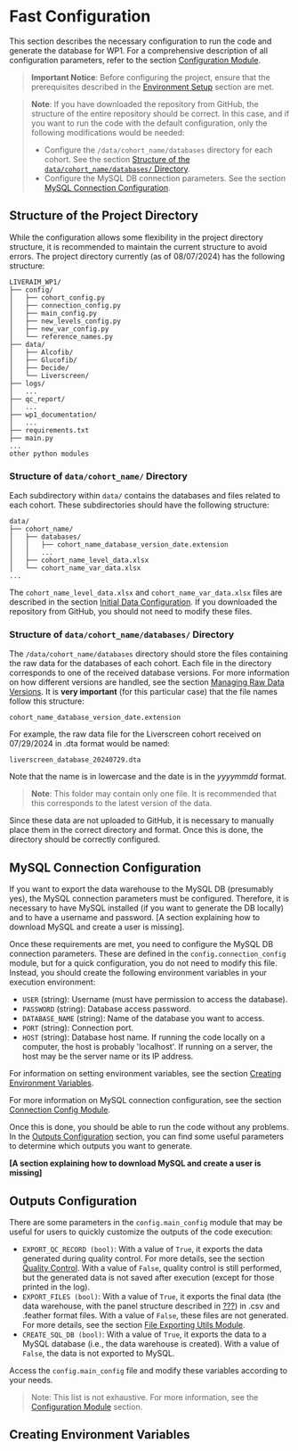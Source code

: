 # Fast Configuration

This section describes the necessary configuration to run the code and generate the database for WP1. For a comprehensive description of all configuration parameters, refer to the section [Configuration Module](configuration_module.md).

> **Important Notice**: Before configuring the project, ensure that the prerequisites described in the [Environment Setup](../enviroment_setup.md) section are met.

> **Note**: If you have downloaded the repository from GitHub, the structure of the entire repository should be correct. In this case, and if you want to run the code with the default configuration, only the following modifications would be needed:
>
> - Configure the `/data/cohort_name/databases` directory for each cohort. See the section [Structure of the `data/cohort_name/databases/` Directory](#structure-of-datacohort_namedatabases-directory).
> - Configure the MySQL DB connection parameters. See the section [MySQL Connection Configuration](#mysql-connection-configuration).

## Structure of the Project Directory

While the configuration allows some flexibility in the project directory structure, it is recommended to maintain the current structure to avoid errors. The project directory currently (as of 08/07/2024) has the following structure:

    LIVERAIM_WP1/
    ├── config/
    │   ├── cohort_config.py
    │   ├── connection_config.py
    │   ├── main_config.py
    │   ├── new_levels_config.py
    │   ├── new_var_config.py
    │   └── reference_names.py
    ├── data/
    │   ├── Alcofib/
    │   ├── Glucofib/
    │   ├── Decide/
    │   └── Liverscreen/
    ├── logs/
    │   ...
    ├── qc_report/
    │   ...
    ├── wp1_documentation/
    │   ...
    ├── requirements.txt
    ├── main.py
    ...
    other python modules

### Structure of `data/cohort_name/` Directory

Each subdirectory within `data/` contains the databases and files related to each cohort. These subdirectories should have the following structure:

    data/
    ├── cohort_name/
    │   ├── databases/
    │   │   ├── cohort_name_database_version_date.extension
    │   │   ...
    │   ├── cohort_name_level_data.xlsx
    │   └── cohort_name_var_data.xlsx
    ...

The `cohort_name_level_data.xlsx` and `cohort_name_var_data.xlsx` files are described in the section [Initial Data Configuration](../initial_data_configuration.md). If you downloaded the repository from GitHub, you should not need to modify these files.

### Structure of `data/cohort_name/databases/` Directory

The `/data/cohort_name/databases` directory should store the files containing the raw data for the databases of each cohort. Each file in the directory corresponds to one of the received database versions. For more information on how different versions are handled, see the section [Managing Raw Data Versions](). It is **very important** (for this particular case) that the file names follow this structure:

    cohort_name_database_version_date.extension

For example, the raw data file for the Liverscreen cohort received on 07/29/2024 in .dta format would be named:

    liverscreen_database_20240729.dta

Note that the name is in lowercase and the date is in the *yyyymmdd* format.

> **Note**: This folder may contain only one file. It is recommended that this corresponds to the latest version of the data.

Since these data are not uploaded to GitHub, it is necessary to manually place them in the correct directory and format. Once this is done, the directory should be correctly configured.

## MySQL Connection Configuration

If you want to export the data warehouse to the MySQL DB (presumably yes), the MySQL connection parameters must be configured. Therefore, it is necessary to have MySQL installed (if you want to generate the DB locally) and to have a username and password. [A section explaining how to download MySQL and create a user is missing].

Once these requirements are met, you need to configure the MySQL DB connection parameters. These are defined in the `config.connection_config` module, but for a quick configuration, you do not need to modify this file. Instead, you should create the following environment variables in your execution environment:

* `USER` (string): Username (must have permission to access the database).
* `PASSWORD` (string): Database access password.
* `DATABASE_NAME` (string): Name of the database you want to access.
* `PORT` (string): Connection port.
* `HOST` (string): Database host name. If running the code locally on a computer, the host is probably 'localhost'. If running on a server, the host may be the server name or its IP address.

For information on setting environment variables, see the section [Creating Environment Variables](#creating-environment-variables).

For more information on MySQL connection configuration, see the section [Connection Config Module](configuration_module.md#connection-configuration-module).

Once this is done, you should be able to run the code without any problems. In the [Outputs Configuration](#outputs-configuration) section, you can find some useful parameters to determine which outputs you want to generate.

**[A section explaining how to download MySQL and create a user is missing]**

## Outputs Configuration

There are some parameters in the `config.main_config` module that may be useful for users to quickly customize the outputs of the code execution:

* `EXPORT_QC_RECORD (bool)`: With a value of `True`, it exports the data generated during quality control. For more details, see the section [Quality Control](../quality_control.md). With a value of `False`, quality control is still performed, but the generated data is not saved after execution (except for those printed in the log).
* `EXPORT_FILES (bool)`: With a value of `True`, it exports the final data (the data warehouse, with the panel structure described in [???]()) in .csv and .feather format files. With a value of `False`, these files are not generated. For more details, see the section [File Exporting Utils Module](../modules_documentation/file_exporting_utils_doc.md).
* `CREATE_SQL_DB (bool)`: With a value of `True`, it exports the data to a MySQL database (i.e., the data warehouse is created). With a value of `False`, the data is not exported to MySQL.

Access the `config.main_config` file and modify these variables according to your needs.

> Note: This list is not exhaustive. For more information, see the [Configuration Module](configuration_module.md) section.

## Creating Environment Variables
